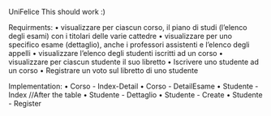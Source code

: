 UniFelice
This should work :)

Requirments:
• visualizzare per ciascun corso, il piano di studi (l’elenco degli esami) con i titolari delle varie cattedre
• visualizzare per uno specifico esame (dettaglio), anche i professori assistenti e l’elenco degli appelli
• visualizzare l’elenco degli studenti iscritti ad un corso
• visualizzare per ciascun studente il suo libretto
• Iscrivere uno studente ad un corso
• Registrare un voto sul libretto di uno studente

Implementation:
• Corso - Index-Detail
• Corso - DetailEsame
• Studente - Index //After the table
• Studente - Dettaglio
• Studente - Create
• Studente - Register

